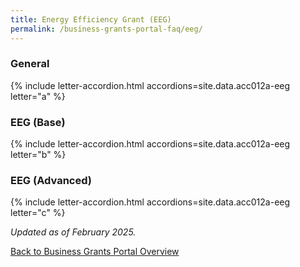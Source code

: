 ```yaml
---
title: Energy Efficiency Grant (EEG)
permalink: /business-grants-portal-faq/eeg/
---
```


### General

{% include letter-accordion.html accordions=site.data.acc012a-eeg letter="a" %}

### EEG (Base)

{% include letter-accordion.html accordions=site.data.acc012a-eeg letter="b" %}

### EEG (Advanced)

{% include letter-accordion.html accordions=site.data.acc012a-eeg letter="c" %}

<em>Updated as of February 2025.</em>

[Back to Business Grants Portal Overview](/business-grants-portal/)
